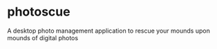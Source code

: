 # photoscue
A desktop photo management application to rescue your mounds upon mounds of digital photos
